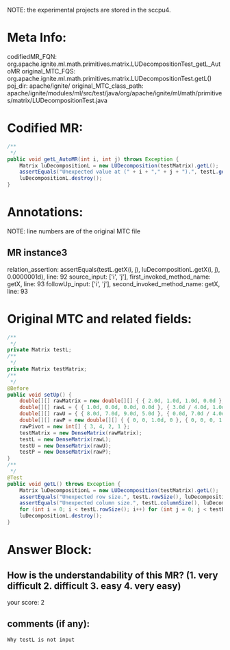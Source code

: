 NOTE: the experimental projects are stored in the sccpu4.

# Meta Info:
codifiedMR_FQN:
org.apache.ignite.ml.math.primitives.matrix.LUDecompositionTest_getL_AutoMR
original_MTC_FQS:
org.apache.ignite.ml.math.primitives.matrix.LUDecompositionTest.getL()
poj_dir:
apache/ignite/
original_MTC_class_path:
apache/ignite/modules/ml/src/test/java/org/apache/ignite/ml/math/primitives/matrix/LUDecompositionTest.java

# Codified MR:
```java
/**
 */
public void getL_AutoMR(int i, int j) throws Exception {
    Matrix luDecompositionL = new LUDecomposition(testMatrix).getL();
    assertEquals("Unexpected value at (" + i + "," + j + ").", testL.getX(i, j), luDecompositionL.getX(i, j), 0.0000001d);
    luDecompositionL.destroy();
}
```

# Annotations:
NOTE: line numbers are of the original MTC file
## MR instance3
relation_assertion: assertEquals(testL.getX(i, j), luDecompositionL.getX(i, j), 0.0000001d), line: 92 
source_input: ['i', 'j'], first_invoked_method_name: getX, line: 93 
followUp_input: ['i', 'j'], second_invoked_method_name: getX, line: 93 


# Original MTC and related fields:
```java
/**
 */
private Matrix testL;
/**
 */
private Matrix testMatrix;
/**
 */
@Before
public void setUp() {
    double[][] rawMatrix = new double[][] { { 2.0d, 1.0d, 1.0d, 0.0d }, { 4.0d, 3.0d, 3.0d, 1.0d }, { 8.0d, 7.0d, 9.0d, 5.0d }, { 6.0d, 7.0d, 9.0d, 8.0d } };
    double[][] rawL = { { 1.0d, 0.0d, 0.0d, 0.0d }, { 3.0d / 4.0d, 1.0d, 0.0d, 0.0d }, { 1.0d / 2.0d, -2.0d / 7.0d, 1.0d, 0.0d }, { 1.0d / 4.0d, -3.0d / 7.0d, 1.0d / 3.0d, 1.0d } };
    double[][] rawU = { { 8.0d, 7.0d, 9.0d, 5.0d }, { 0.0d, 7.0d / 4.0d, 9.0d / 4.0d, 17.0d / 4.0d }, { 0.0d, 0.0d, -6.0d / 7.0d, -2.0d / 7.0d }, { 0.0d, 0.0d, 0.0d, 2.0d / 3.0d } };
    double[][] rawP = new double[][] { { 0, 0, 1.0d, 0 }, { 0, 0, 0, 1.0d }, { 0, 1.0d, 0, 0 }, { 1.0d, 0, 0, 0 } };
    rawPivot = new int[] { 3, 4, 2, 1 };
    testMatrix = new DenseMatrix(rawMatrix);
    testL = new DenseMatrix(rawL);
    testU = new DenseMatrix(rawU);
    testP = new DenseMatrix(rawP);
}
/**
 */
@Test
public void getL() throws Exception {
    Matrix luDecompositionL = new LUDecomposition(testMatrix).getL();
    assertEquals("Unexpected row size.", testL.rowSize(), luDecompositionL.rowSize());
    assertEquals("Unexpected column size.", testL.columnSize(), luDecompositionL.columnSize());
    for (int i = 0; i < testL.rowSize(); i++) for (int j = 0; j < testL.columnSize(); j++) assertEquals("Unexpected value at (" + i + "," + j + ").", testL.getX(i, j), luDecompositionL.getX(i, j), 0.0000001d);
    luDecompositionL.destroy();
}

```


# Answer Block: 
## How is the understandability of this MR? (1. very difficult 2. difficult 3. easy 4. very easy)
your score: 2
 
## comments (if any): 
```txt
Why testL is not input
```